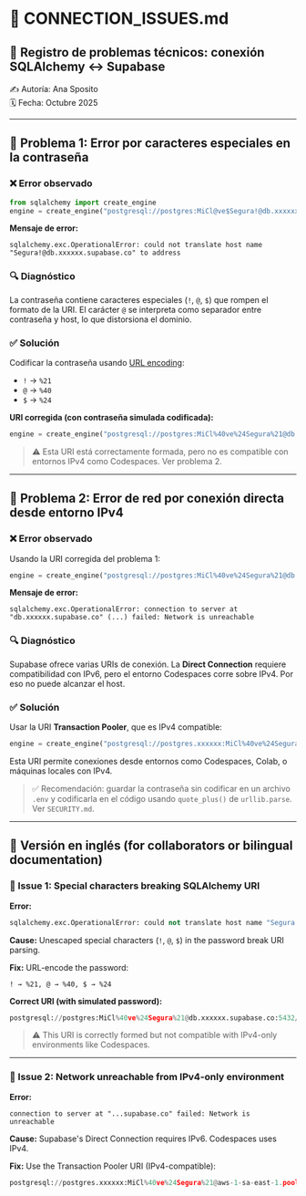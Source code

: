 # 📡 CONNECTION_ISSUES.md  
## 🧠 Registro de problemas técnicos: conexión SQLAlchemy ↔ Supabase  
✍️ Autoría: Ana Sposito  
🗓️ Fecha: Octubre 2025  

---

## 🧩 Problema 1: Error por caracteres especiales en la contraseña

### ❌ Error observado

```python
from sqlalchemy import create_engine
engine = create_engine("postgresql://postgres:MiCl@ve$Segura!@db.xxxxxx.supabase.co:5432/postgres")
```

**Mensaje de error:**

```
sqlalchemy.exc.OperationalError: could not translate host name "Segura!@db.xxxxxx.supabase.co" to address
```

### 🔍 Diagnóstico

La contraseña contiene caracteres especiales (`!`, `@`, `$`) que rompen el formato de la URI. El carácter `@` se interpreta como separador entre contraseña y host, lo que distorsiona el dominio.

### ✅ Solución

Codificar la contraseña usando [URL encoding](https://www.w3schools.com/tags/ref_urlencode.asp):

- `!` → `%21`
- `@` → `%40`
- `$` → `%24`

**URI corregida (con contraseña simulada codificada):**

```python
engine = create_engine("postgresql://postgres:MiCl%40ve%24Segura%21@db.xxxxxx.supabase.co:5432/postgres")
```

> ⚠️ Esta URI está correctamente formada, pero no es compatible con entornos IPv4 como Codespaces. Ver problema 2.

---

## 🧩 Problema 2: Error de red por conexión directa desde entorno IPv4

### ❌ Error observado

Usando la URI corregida del problema 1:

```python
engine = create_engine("postgresql://postgres:MiCl%40ve%24Segura%21@db.xxxxxx.supabase.co:5432/postgres")
```

**Mensaje de error:**

```
sqlalchemy.exc.OperationalError: connection to server at "db.xxxxxx.supabase.co" (...) failed: Network is unreachable
```

### 🔍 Diagnóstico

Supabase ofrece varias URIs de conexión. La **Direct Connection** requiere compatibilidad con IPv6, pero el entorno Codespaces corre sobre IPv4. Por eso no puede alcanzar el host.

### ✅ Solución

Usar la URI **Transaction Pooler**, que es IPv4 compatible:

```python
engine = create_engine("postgresql://postgres.xxxxxx:MiCl%40ve%24Segura%21@aws-1-sa-east-1.pooler.supabase.com:6543/postgres")
```

Esta URI permite conexiones desde entornos como Codespaces, Colab, o máquinas locales con IPv4.

> ✅ Recomendación: guardar la contraseña sin codificar en un archivo `.env` y codificarla en el código usando `quote_plus()` de `urllib.parse`. Ver `SECURITY.md`.

---

## 📘 Versión en inglés (for collaborators or bilingual documentation)

### 🧩 Issue 1: Special characters breaking SQLAlchemy URI

**Error:**
```python
sqlalchemy.exc.OperationalError: could not translate host name "Segura!@db..." to address
```

**Cause:** Unescaped special characters (`!`, `@`, `$`) in the password break URI parsing.

**Fix:** URL-encode the password:
```text
! → %21, @ → %40, $ → %24
```

**Correct URI (with simulated password):**
```python
postgresql://postgres:MiCl%40ve%24Segura%21@db.xxxxxx.supabase.co:5432/postgres
```

> ⚠️ This URI is correctly formed but not compatible with IPv4-only environments like Codespaces.

---

### 🧩 Issue 2: Network unreachable from IPv4-only environment

**Error:**
```text
connection to server at "...supabase.co" failed: Network is unreachable
```

**Cause:** Supabase's Direct Connection requires IPv6. Codespaces uses IPv4.

**Fix:** Use the Transaction Pooler URI (IPv4-compatible):
```python
postgresql://postgres.xxxxxx:MiCl%40ve%24Segura%21@aws-1-sa-east-1.pooler.supabase.com:6543/postgres
```
